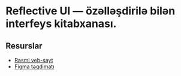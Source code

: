 # **Reflective UI —** özəlləşdirilə bilən interfeys kitabxanası.

## **Resurslar**

- [Rəsmi veb-sayt](https://reflectiveui.dev)
- [Figma təqdimatı](https://www.figma.com/file/CBCUUVAEmrELlSptB59PLJ/Kitabxana?type=design&node-id=4%3A4&t=n81YoA1eVgbjAah9-1)